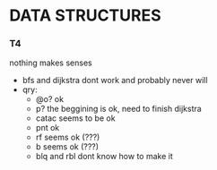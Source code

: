 # DATA STRUCTURES

### T4
nothing makes senses
* bfs and dijkstra dont work and probably never will
* qry:
    - @o? ok
    - p? the beggining is ok, need to finish dijkstra
    - catac seems to be ok
    - pnt ok
    - rf seems ok (???)
    - b seems ok (???)
    - blq and rbl dont know how to make it